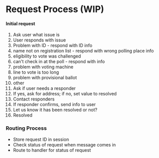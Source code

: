 # Request Process (WIP)

#### Initial request

1. Ask user what issue is
2. User responds with issue
  1. Problem with ID
    - respond with ID info
  2. name not on registration list
    - respond with wrong polling place info
  3. eligibility to vote was challenged
  4. can't check in at the poll
    - respond with info
  5. problem with voting machine
  6. line to vote is too long
  7. problem with provisional ballot
  8. other
3. Ask if user needs a responder
4. If yes, ask for address; if no, set value to resolved
5. Contact responders
6. If responder confirms, send info to user
7. Let us know it has been resolved or not?
8. Resolved

### Routing Process
- Store request ID in session
- Check status of request when message comes in
- Route to handler for status of request
